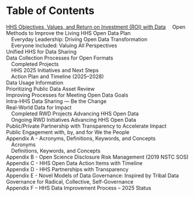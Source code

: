 # Table of Contents

[HHS Objectives, Values, and Return on Investment (ROI) with Data](#hhs-objectives-values-and-return-on-investment-roi-with-data)
&ensp;&ensp;Open Methods to Improve the Living HHS Open Data Plan  
&ensp;&ensp;Everyday Leadership: Driving Open Data Transformation  
&ensp;&ensp;Everyone Included: Valuing All Perspectives  
Unified HHS for Data Sharing  
Data Collection Processes for Open Formats  
&ensp;&ensp;Completed Projects  
&ensp;&ensp;HHS 2025 Initiatives and Next Steps  
&ensp;&ensp;Action Plan and Timeline (2025–2028)  
Data Usage Information  
Prioritizing Public Data Asset Review  
Improving Processes for Meeting Open Data Goals  
Intra-HHS Data Sharing — Be the Change  
Real-World Data for Impact  
&ensp;&ensp;Completed RWD Projects Advancing HHS Open Data  
&ensp;&ensp;Ongoing RWD Initiatives Advancing HHS Open Data  
Public/Private Partnership with Transparency to Accelerate Impact  
Public Engagement with, by, and for We the People  
Appendix A - Acronyms, Definitions, Keywords, and Concepts  
&ensp;&ensp;Acronyms  
&ensp;&ensp;Definitions, Keywords, and Concepts  
Appendix B - Open Science Disclosure Risk Management (2019 NSTC SOS)  
Appendix C - HHS Open Data Action Items with Timeline  
Appendix D - HHS Partnerships with Transparency  
Appendix E - Novel Models of Data Governance: Inspired by Tribal Data Governance for Radical, Collective, Self-Governance  
Appendix F – HHS Data Improvement Process – 2025 Status
